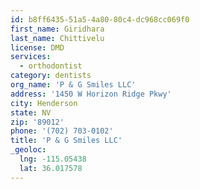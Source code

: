 ```yaml
---
id: b8ff6435-51a5-4a80-80c4-dc968cc069f0
first_name: Giridhara
last_name: Chittivelu
license: DMD
services:
  - orthodontist
category: dentists
org_name: 'P & G Smiles LLC'
address: '1450 W Horizon Ridge Pkwy'
city: Henderson
state: NV
zip: '89012'
phone: '(702) 703-0102'
title: 'P & G Smiles LLC'
_geoloc:
  lng: -115.05438
  lat: 36.017578
---
```


